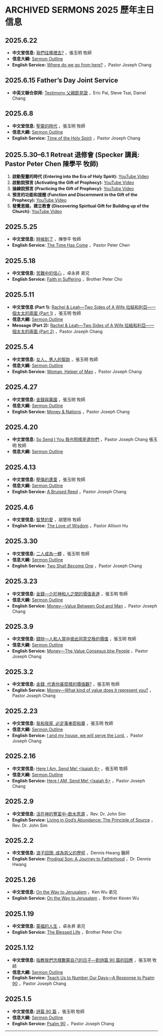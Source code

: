 # ARCHIVED SERMONS 2025 歷年主日信息

## 2025.6.22
- **中文堂信息:** [我們往哪裡去?](https://www.youtube.com/live/Rkv_Sd8m8FY?si=F-b3usP1RG88U8ME) ，張玉明 牧師
- **信息大綱:** [Sermon Outline](https://bolgpc.org/wp-content/uploads/2025/06/Where-do-we-go-from-here-Horz.pdf)
- **English Service:** [Where do we go from here?](https://www.youtube.com/live/ev_GHHN2bwY?si=L3Uk1PHUAT9Gbqe7) ，Pastor Joseph Chang

## 2025.6.15 Father’s Day Joint Service
- **中英文聯合崇拜:** [Testimony 父親節見證](https://www.youtube.com/live/vp4UvUfPnXM?si=-DutlTRD5eBo6ven) ，Eric Pai, Steve Tsai, Dainel Chang

## 2025.6.8
- **中文堂信息:** [聖靈的時代](https://www.youtube.com/live/y9C4JW0rKCU?si=uFwNAYnNTb7i1eo1) ，張玉明 牧師
- **信息大綱:** [Sermon Outline](https://bolgpc.org/wp-content/uploads/2025/06/Time-of-the-Holy-Spirit-Horz.pdf)
- **English Service:** [Time of the Holy Spirit](https://www.youtube.com/live/K8j_xvK4muQ?si=czRDk1WzKlKmubKd) ，Pastor Joseph Chang

## 2025.5.30–6.1 Retreat 退修會 (Specker 講員: Pastor Peter Chen 陳學平 牧師)
1. **啟動聖靈的時代 (Entering into the Era of Holy Spirit):** [YouTube Video](https://www.youtube.com/live/qexYbiOb2Z8?si=-I0TI-AFPH2T4vJa)  
2. **啟動說預言 (Activating the Gift of Prophecy):** [YouTube Video](https://www.youtube.com/live/x01dg-koDj0?si=7hSdToclAHQQiKfZ)  
3. **操練說預言 (Practicing the Gift of Prophecy):** [YouTube Video](https://www.youtube.com/live/KjLu8YluEq0?si=_ic8vX45Gz_MPfiY)  
4. **預言的功能和提醒 (Function and Discernment in the Gift of the Prophecy):** [YouTube Video](https://www.youtube.com/live/dS0a_riCLJk?si=9KTcSP29d6LH5X9v)  
5. **發覺恩賜，建立教會 (Discovering Spiritual Gift for Building up of the Church):** [YouTube Video](https://www.youtube.com/live/xMPfl2zmh3M?si=dXhKAeTVTGaN2FVU)

## 2025.5.25
- **中文堂信息:** [時候到了](https://www.youtube.com/live/VEjUOqPBk84?si=HaPxh6zTz_K0cmZh) ，陳學平 牧師
- **English Service:** [The Time Has Come](https://www.youtube.com/live/43jSFVKUIFA?si=8aECPexdYpQMCBrV) ，Pastor Peter Chen

## 2025.5.18
- **中文堂信息:** [苦難中的信心](https://www.youtube.com/live/H1wlDZnXGSw?si=MFEwXk8QRCs6GtpZ) ，卓永昇 弟兄
- **English Service:** [Faith in Suffering](https://www.youtube.com/live/aAgQ6d9taTc?si=go4VR4kHtjujp4md) ，Brother Peter Cho

## 2025.5.11
- **中文堂信息 (Part 1):** [Rachel & Leah—Two Sides of A Wife 拉結和利亞—一個太太的兩面 (Part 1)](https://vimeo.com/1083397485?share=copy) ，張玉明 牧師
- **信息大綱:** [Sermon Outline](https://bolgpc.org/wp-content/uploads/2025/05/Rachel-Leah-Horz.pdf)
- **Message (Part 2):** [Rachel & Leah—Two Sides of A Wife 拉結和利亞—一個太太的兩面 (Part 2)](https://vimeo.com/1083400652?share=copy) ，Pastor Joseph Chang

## 2025.5.4
- **中文堂信息:** [女人，男人的幫助](https://www.youtube.com/live/OrUxoQNBPJw?si=dpsc-GwdA36gRDQ-) ，張玉明 牧師
- **信息大綱:** [Sermon Outline](https://bolgpc.org/wp-content/uploads/2025/05/Woman-Helper-of-Man-H.pdf)
- **English Service:** [Woman, Helper of Man](https://www.youtube.com/live/2WCpjUrfe0o?si=wbna8nrE8vyz2xv2) ，Pastor Joseph Chang

## 2025.4.27
- **中文堂信息:** [金錢與萬國](https://www.youtube.com/live/cIYggAF-YdI?si=L4NAZNphAxKQKZH8) ，張玉明 牧師
- **信息大綱:** [Sermon Outline](https://bolgpc.org/wp-content/uploads/2025/05/Money-and-Nations-Horz.pdf)
- **English Service:** [Money & Nations](https://www.youtube.com/live/2WCpjUrfe0o?si=9Vyt753yVin1oeAI) ，Pastor Joseph Chang

## 2025.4.20
- **中文堂信息:** [So Send I You 我也照樣差遣你們](https://www.youtube.com/live/b-H-IPitvGc?si=w7QH6vM6UAH_w60h) ，Pastor Joseph Chang 張玉明 牧師
- **信息大綱:** [Sermon Outline](https://bolgpc.org/wp-content/uploads/2025/04/So-Send-I-You-Horz.pdf)

## 2025.4.13
- **中文堂信息:** [壓傷的蘆葦](https://www.youtube.com/live/VEabFwpCaAk?si=267NqXOglwMTsAfO) ，張玉明 牧師
- **信息大綱:** [Sermon Outline](https://bolgpc.org/wp-content/uploads/2025/04/A-Bruised-Reed-Horz.pdf)
- **English Service:** [A Bruised Reed](https://www.youtube.com/live/Qy1YEJSCRtg?si=20vMWBCNIvuoP8rk) ，Pastor Joseph Chang

## 2025.4.6
- **中文堂信息:** [智慧的愛](https://www.youtube.com/live/pmgqpgv2_AI?si=uktjJU9tZsRvd3yP) ，胡慧玲 牧師
- **English Service:** [The Love of Wisdom](https://www.youtube.com/live/0I-GvAIfevs?si=lnk6VlVnIQguMwxQ) ，Pastor Allison Hu

## 2025.3.30
- **中文堂信息:** [二人成為一體](https://www.youtube.com/live/a-5SXZrjKB8?si=--MlvpjNM-xuFqSJ) ，張玉明 牧師
- **信息大綱:** [Sermon Outline](https://bolgpc.org/wp-content/uploads/2025/03/Two-Shall-Become-One-H.pdf)
- **English Service:** [Two Shall Become One](https://www.youtube.com/live/xPe-mntSCh8?si=UiTAu1FRZPsd-to3) ，Pastor Joseph Chang

## 2025.3.23
- **中文堂信息:** [金錢—介於神和人之間的價值表達](https://www.youtube.com/live/8a8YN9tcA7A?si=zoAIQ0lwQvUuXdTe) ，張玉明 牧師
- **信息大綱:** [Sermon Outline](https://bolgpc.org/wp-content/uploads/2025/03/Money-Value-btw-God-Man-H.pdf)
- **English Service:** [Money—Value Between God and Man](https://www.youtube.com/live/urU0fdJ5fD0?si=A8R9M63Xks8V2unn) ，Pastor Joseph Chang

## 2025.3.9
- **中文堂信息:** [錢財—人和人當中彼此同意交換的價值](https://vimeo.com/1064163221) ，張玉明 牧師
- **信息大綱:** [Sermon Outline](https://bolgpc.org/wp-content/uploads/2025/03/Money-The-Value-Consesus-btw-People-H.pdf)
- **English Service:** [Money—The Value Consesus btw People](https://www.youtube.com) ，Pastor Joseph Chang

## 2025.3.2
- **中文堂信息:** [金錢, 代表你甚麼樣的價值觀?](https://www.youtube.com) ，張玉明 牧師
- **English Service:** [Money—What kind of value does it represent you?](https://www.youtube.com) ，Pastor Joseph Chang

## 2025.2.23
- **中文堂信息:** [我和我家, 必定事奉耶和華](https://www.youtube.com) ，張玉明 牧師
- **信息大綱:** [Sermon Outline](https://www.youtube.com)
- **English Service:** [I and my house, we will serve the Lord.](https://www.youtube.com) ，Pastor Joseph Chang

## 2025.2.16
- **中文堂信息:** [Here I Am, Send Me! <Isaiah 6>](https://www.youtube.com) ，張玉明 牧師
- **信息大綱:** [Sermon Outline](https://www.youtube.com)
- **English Service:** [Here I AM, Send Me! <Isaiah 6>](https://www.youtube.com) ，Pastor Joseph Chang

## 2025.2.9
- **中文堂信息:** [活在神的豐富中–飲水思源](https://www.youtube.com) ，Rev. Dr. John Sim
- **English Service:** [Living in God’s Abundance: The Principle of Source](https://www.youtube.com) ，Rev. Dr. John Sim

## 2025.2.2
- **中文堂信息:** [浪子回頭: 成為慈父的歷程](https://www.youtube.com) ，Dennis Hwang 醫師
- **English Service:** [Prodigal Son: A Journey to Fatherhood](https://www.youtube.com) ，Dr. Dennis Hwang

## 2025.1.26
- **中文堂信息:** [On the Way to Jerusalem](https://vimeo.com) ，Ken Wu 弟兄
- **English Service:** [On the Way to Jerusalem](https://vimeo.com) ，Brother Keven Wu

## 2025.1.19
- **中文堂信息:** [蒙福的人生](https://www.youtube.com) ，卓永昇 弟兄
- **English Service:** [The Blessed Life](https://www.youtube.com) ，Brother Peter Cho

## 2025.1.12
- **中文堂信息:** [指教我們怎樣數算自己的日子—對詩篇 90 篇的回應](https://www.youtube.com) ，張玉明 牧師
- **信息大綱:** [Sermon Outline](https://www.youtube.com)
- **English Service:** [Teach Us to Number Our Days—A Response to Psalm 90](https://www.youtube.com) ，Pastor Joseph Chang

## 2025.1.5
- **中文堂信息:** [詩篇 90 篇](https://vimeo.com) ，張玉明 牧師
- **信息大綱:** [Sermon Outline](https://www.youtube.com)
- **English Service:** [Psalm 90](https://vimeo.com) ，Pastor Joseph Chang

---

